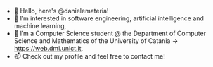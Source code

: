 - 👋 Hello, here's @danielemateria!
- 👀 I’m interested in software engineering, artificial intelligence and machine learning,
- 🌱 I’m a Computer Science student @ the Department of Computer Science and Mathematics of the University of Catania -> https://web.dmi.unict.it,
- 📫 Check out my profile and feel free to contact me!

<!---
  // ////          //              //
  //     ///       //  //      //  //
  //        //     //    //  //    //
  //        //     //      //      //
  //        //     //              //
  //     ///       //              //
  // ////          //              //
--->

